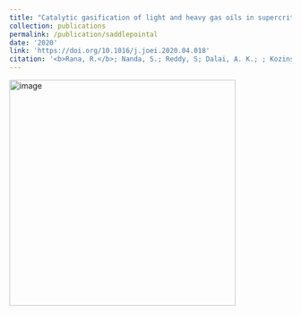 ```yaml
---
title: "Catalytic gasification of light and heavy gas oils in supercritical water"
collection: publications
permalink: /publication/saddlepointal
date: '2020'
link: 'https://doi.org/10.1016/j.joei.2020.04.018'
citation: '<b>Rana, R.</b>; Nanda, S.; Reddy, S; Dalai, A. K.; ; Kozinski, J.; Gökalp, I.'
---
```


<img width="404" alt="image" src="https://github.com/Rachita028/Rachita028.github.io/assets/58958731/2eb341d7-ada6-477a-a446-768b0fcd024d">
